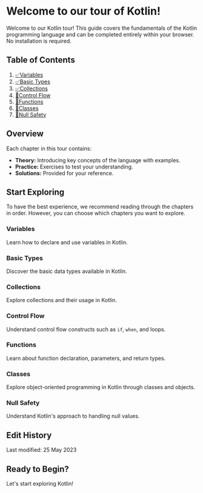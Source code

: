 # Welcome to our tour of Kotlin!

Welcome to our Kotlin tour! This guide covers the fundamentals of the Kotlin programming language and can be completed entirely within your browser. No installation is required.

## Table of Contents

1. [✅Variables](#variables)
2. [✅Basic Types](#basic-types)
3. [✅Collections](#collections)
4. [🚧Control Flow](#control-flow)
5. [🚧Functions](#functions)
6. [🚧Classes](#classes)
7. [🚧Null Safety](#null-safety)

## Overview

Each chapter in this tour contains:

- **Theory:** Introducing key concepts of the language with examples.
- **Practice:** Exercises to test your understanding.
- **Solutions:** Provided for your reference.

## Start Exploring

To have the best experience, we recommend reading through the chapters in order. However, you can choose which chapters you want to explore.

### Variables

Learn how to declare and use variables in Kotlin.

### Basic Types

Discover the basic data types available in Kotlin.

### Collections

Explore collections and their usage in Kotlin.

### Control Flow

Understand control flow constructs such as `if`, `when`, and loops.

### Functions

Learn about function declaration, parameters, and return types.

### Classes

Explore object-oriented programming in Kotlin through classes and objects.

### Null Safety

Understand Kotlin's approach to handling null values.

## Edit History

Last modified: 25 May 2023

## Ready to Begin?

Let's start exploring Kotlin!
